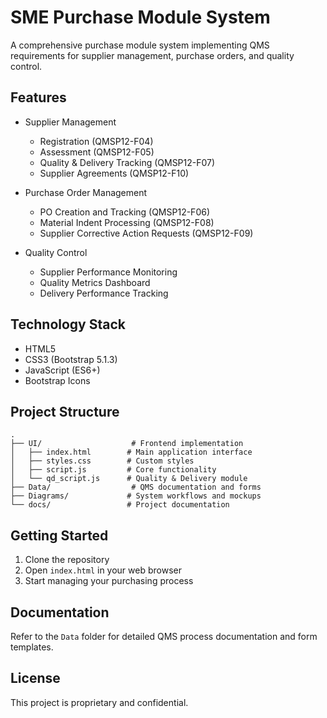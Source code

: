# SME Purchase Module System

A comprehensive purchase module system implementing QMS requirements for supplier management, purchase orders, and quality control.

## Features

- Supplier Management
  - Registration (QMSP12-F04)
  - Assessment (QMSP12-F05)
  - Quality & Delivery Tracking (QMSP12-F07)
  - Supplier Agreements (QMSP12-F10)

- Purchase Order Management
  - PO Creation and Tracking (QMSP12-F06)
  - Material Indent Processing (QMSP12-F08)
  - Supplier Corrective Action Requests (QMSP12-F09)

- Quality Control
  - Supplier Performance Monitoring
  - Quality Metrics Dashboard
  - Delivery Performance Tracking

## Technology Stack

- HTML5
- CSS3 (Bootstrap 5.1.3)
- JavaScript (ES6+)
- Bootstrap Icons

## Project Structure

```
.
├── UI/                    # Frontend implementation
│   ├── index.html        # Main application interface
│   ├── styles.css        # Custom styles
│   ├── script.js         # Core functionality
│   └── qd_script.js      # Quality & Delivery module
├── Data/                  # QMS documentation and forms
├── Diagrams/             # System workflows and mockups
└── docs/                 # Project documentation
```

## Getting Started

1. Clone the repository
2. Open `index.html` in your web browser
3. Start managing your purchasing process

## Documentation

Refer to the `Data` folder for detailed QMS process documentation and form templates.

## License

This project is proprietary and confidential.
